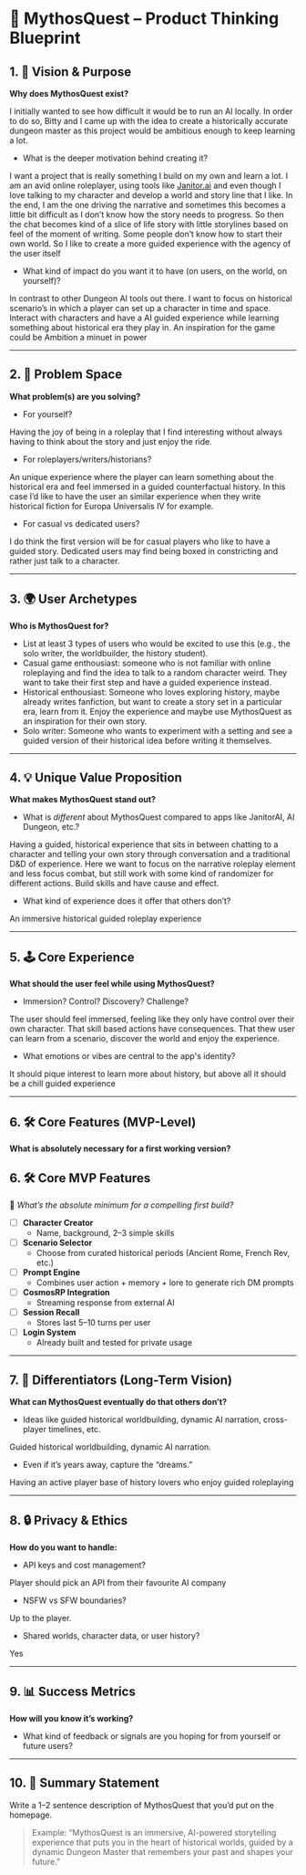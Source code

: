 # 🧠 MythosQuest – Product Thinking Blueprint

## 1. 🧭 Vision & Purpose

**Why does MythosQuest exist?**

I initially wanted to see how difficult it would be to run an AI locally. In order to do so, Bitty and I came up with the idea to create a historically accurate dungeon master as this project would be ambitious enough to keep learning a lot. 

- What is the deeper motivation behind creating it?

I want a project that is really something I build on my own and learn a lot. I am an avid online roleplayer, using tools like [Janitor.ai](http://Janitor.ai) and even though I love talking to my character and develop a world and story line that I like. In the end, I am the one driving the narrative and sometimes this becomes a little bit difficult as I don’t know how the story needs to progress. So then the chat becomes kind of a slice of life story with little storylines based on feel of the moment of writing. Some people don’t know how to start their own world. So I like to create a more guided experience with the agency of the user itself

- What kind of impact do you want it to have (on users, on the world, on yourself)?

In contrast to other Dungeon AI tools out there. I want to focus on historical scenario’s in which a player can set up a character in time and space. Interact with characters and have a AI guided experience while learning something about historical era they play in. An inspiration for the game could be Ambition a minuet in power

---

## 2. 🎯 Problem Space

**What problem(s) are you solving?**

- For yourself?

Having the joy of being in a roleplay that I find interesting without always having to think about the story and just enjoy the ride. 

- For roleplayers/writers/historians?

An unique experience where the player can learn something about the historical era and feel immersed in a guided counterfactual history. In this case I’d like to have the user an similar experience when they write historical fiction for Europa Universalis IV for example. 

- For casual vs dedicated users?

I do think the first version will be for casual players who like to have a guided story. Dedicated users may find being boxed in constricting and rather just talk to a character. 

---

## 3. 🌍 User Archetypes

**Who is MythosQuest for?**

- List at least 3 types of users who would be excited to use this (e.g., the solo writer, the worldbuilder, the history student).
- Casual game enthousiast: someone who is not familiar with online roleplaying and find the idea to talk to a random character weird. They want to take their first step and have a guided experience instead.
- Historical enthousiast: Someone who loves exploring history, maybe already writes fanfiction, but want to create a story set in a particular era, learn from it. Enjoy the experience and maybe use MythosQuest as an inspiration for their own story.
- Solo writer: Someone who wants to experiment with a setting and see a guided version of their historical idea before writing it themselves.

---

## 4. 💡 Unique Value Proposition

**What makes MythosQuest stand out?**

- What is *different* about MythosQuest compared to apps like JanitorAI, AI Dungeon, etc.?

Having a guided, historical experience that sits in between chatting to a character and telling your own story through conversation and a traditional D&D of experience. Here we want to focus on the narrative roleplay element and less focus combat, but still work with some kind of randomizer for different actions. Build skills and have cause and effect.  

- What kind of experience does it offer that others don’t?

An immersive historical guided roleplay experience

---

## 5. 🕹️ Core Experience

**What should the user feel while using MythosQuest?**

- Immersion? Control? Discovery? Challenge?

The user should feel immersed, feeling like they only have control over their own character. That skill based actions have consequences. That thew user can learn from a scenario, discover the world and enjoy the experience. 

- What emotions or vibes are central to the app's identity?

It should pique interest to learn more about history, but above all it should be a chill guided experience

---

## 6. 🛠️ Core Features (MVP-Level)

**What is absolutely necessary for a first working version?**

## 6. 🛠️ Core MVP Features

🔧 *What’s the absolute minimum for a compelling first build?*

- [ ]  **Character Creator**
    - Name, background, 2–3 simple skills
- [ ]  **Scenario Selector**
    - Choose from curated historical periods (Ancient Rome, French Rev, etc.)
- [ ]  **Prompt Engine**
    - Combines user action + memory + lore to generate rich DM prompts
- [ ]  **CosmosRP Integration**
    - Streaming response from external AI
- [ ]  **Session Recall**
    - Stores last 5–10 turns per user
- [ ]  **Login System**
    - Already built and tested for private usage
---

## 7. 🧪 Differentiators (Long-Term Vision)

**What can MythosQuest eventually do that others don’t?**

- Ideas like guided historical worldbuilding, dynamic AI narration, cross-player timelines, etc.

Guided historical worldbuilding, dynamic AI narration. 

- Even if it’s years away, capture the “dreams.”

Having an active player base of history lovers who enjoy guided roleplaying

---

## 8. 🔒 Privacy & Ethics

**How do you want to handle:**

- API keys and cost management?

Player should pick an API from their favourite AI company

- NSFW vs SFW boundaries?

Up to the player.

- Shared worlds, character data, or user history?

Yes

---

## 9. 📊 Success Metrics

**How will you know it’s working?**

- What kind of feedback or signals are you hoping for from yourself or future users?

---

## 10. 📌 Summary Statement

Write a 1–2 sentence description of MythosQuest that you’d put on the homepage.

> Example: “MythosQuest is an immersive, AI-powered storytelling experience that puts you in the heart of historical worlds, guided by a dynamic Dungeon Master that remembers your past and shapes your future.”
>
